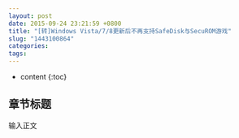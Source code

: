 ```yaml
---
layout: post
date: 2015-09-24 23:21:59 +0800
title: "[转]Windows Vista/7/8更新后不再支持SafeDisk与SecuROM游戏"
slug: "1443100864"
categories: 
tags: 
---
```

* content
{:toc}

## 章节标题
输入正文
